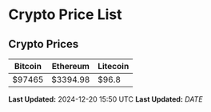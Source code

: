 # Crypto Price List

## Crypto Prices
| Bitcoin | Ethereum | Litecoin |
| ------- | -------- | -------- |
| $97465 | $3394.98 | $96.8 |
**Last Updated:** 2024-12-20 15:50 UTC
**Last Updated:** $DATE$
